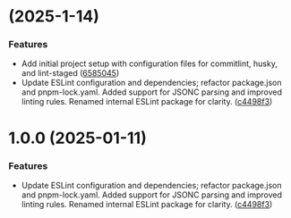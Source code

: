 #  (2025-1-14)


### Features

* Add initial project setup with configuration files for commitlint, husky, and lint-staged ([6585045](https://github.com/iamsyygo/spark/commit/65850450d45506dfa5e23ff9e966f41ae8998d04))
* Update ESLint configuration and dependencies; refactor package.json and pnpm-lock.yaml. Added support for JSONC parsing and improved linting rules. Renamed internal ESLint package for clarity. ([c4498f3](https://github.com/iamsyygo/spark/commit/c4498f375e7d5b6dae50d0fd623b716d76308dff))



# 1.0.0 (2025-01-11)


### Features

* Update ESLint configuration and dependencies; refactor package.json and pnpm-lock.yaml. Added support for JSONC parsing and improved linting rules. Renamed internal ESLint package for clarity. ([c4498f3](https://github.com/iamsyygo/spark/commit/c4498f375e7d5b6dae50d0fd623b716d76308dff))



